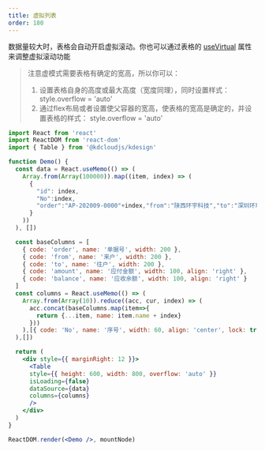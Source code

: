 ```yaml
---
title: 虚拟列表
order: 180
---
```


数据量较大时，表格会自动开启虚拟滚动。你也可以通过表格的 [useVirtual](#虚拟滚动) 属性来调整虚拟滚动功能

> 注意虚模式需要表格有确定的宽高，所以你可以：
> 1. 设置表格自身的高度或最大高度（宽度同理），同时设置样式： style.overflow = 'auto'
> 2. 通过flex布局或者设置使父容器的宽高，使表格的宽高是确定的，并设置表格的样式： style.overflow = 'auto'


```jsx
import React from 'react'
import ReactDOM from 'react-dom'
import { Table } from '@kdcloudjs/kdesign'

function Demo() {
  const data = React.useMemo(() => (
    Array.from(Array(100000)).map((item, index) => (
      {
        "id": index, 
        "No":index,
        "order":"AP-202009-0000"+index,"from":"陕西环宇科技","to":"深圳环球科技","amount":"26,800.00","balance":"5,200.00"
      }
    ))
  ), [])

  const baseColumns = [  
    { code: 'order', name: '单据号', width: 200 },
    { code: 'from', name: '来户', width: 200 },
    { code: 'to', name: '往户', width: 200 },
    { code: 'amount', name: '应付金额', width: 100, align: 'right' },
    { code: 'balance', name: '应收余额', width: 100, align: 'right' }
  ]
  const columns = React.useMemo(() => (
    Array.from(Array(10)).reduce((acc, cur, index) => (
      acc.concat(baseColumns.map(item=>{
        return {...item, name: item.name + index}
      }))
    ),[{ code: 'No', name: '序号', width: 60, align: 'center', lock: true }])
  ),[])

  return (
    <div style={{ marginRight: 12 }}>
      <Table
      style={{ height: 600, width: 800, overflow: 'auto' }}
      isLoading={false}
      dataSource={data}
      columns={columns}
      />
    </div>
  )
}

ReactDOM.render(<Demo />, mountNode)
```
